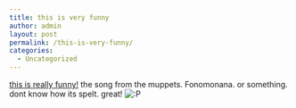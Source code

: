 ```yaml
---
title: this is very funny
author: admin
layout: post
permalink: /this-is-very-funny/
categories:
  - Uncategorized
---
```

[this is really funny!][1] the song from the muppets. Fonomonana. or something. dont know how its spelt. great! <img src="http://blog.lotas-smartman.net/wp-includes/images/smilies/icon_razz.gif" alt=":P" class="wp-smiley" />

 [1]: http://www.newgrounds.com/portal/ic.php?id=17231&ic_id=253167&ic_v=376470a9886e6e9
